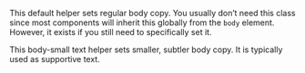 This default helper sets regular body copy. You usually don&rsquo;t need this class
since most components will inherit this globally from the `body` element.
However, it exists if you still need to specifically set it.

This body-small text helper sets smaller, subtler body copy. It is typically used as
supportive text.
